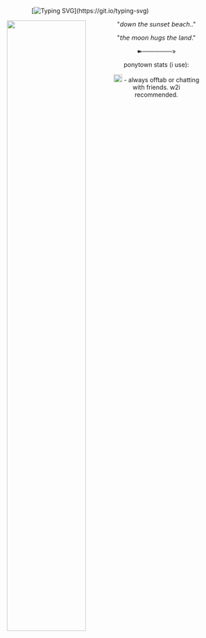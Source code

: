 <div align="center">

[![Typing SVG](https://readme-typing-svg.herokuapp.com?font=Eater&size=17&duration=4950&pause=1000&color=22215FFF&width=435&lines=Everything+rots%2C+it+burns%2C+it+dies.)](https://git.io/typing-svg)
    

<img align="left" width="60%" src="https://github.com/user-attachments/assets/176a7711-0cb5-4508-a7af-10a7b0bd7427" />


<h7 align>
"𝘥𝘰𝘸𝘯 𝘵𝘩𝘦 𝘴𝘶𝘯𝘴𝘦𝘵 𝘣𝘦𝘢𝘤𝘩.."

  "𝘵𝘩𝘦 𝘮𝘰𝘰𝘯 𝘩𝘶𝘨𝘴 𝘵𝘩𝘦 𝘭𝘢𝘯𝘥."

➽───────» 


<div align="center">

ponytown stats (i use):

<img width="20" height="18" alt="image" src="https://github.com/user-attachments/assets/8cf51f84-ea21-4009-8f95-3fd4d0afac86" /> - always offtab or chatting with friends. w2i recommended.




